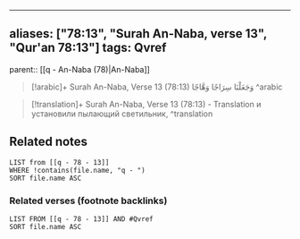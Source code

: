 
---
aliases: ["78:13", "Surah An-Naba, verse 13", "Qur'an 78:13"]
tags: Qvref
---

parent:: [[q - An-Naba (78)|An-Naba]]

> [!arabic]+ Surah An-Naba, Verse 13 (78:13)
> <span class="quran-arabic">وَجَعَلْنَا سِرَاجًا وَهَّاجًا</span>
^arabic

> [!translation]+ Surah An-Naba, Verse 13 (78:13) - Translation
> и установили пылающий светильник,
^translation



## Related notes
```dataview
LIST from [[q - 78 - 13]]
WHERE !contains(file.name, "q - ")
SORT file.name ASC
```

### Related verses (footnote backlinks)
```dataview
LIST FROM [[q - 78 - 13]] AND #Qvref
SORT file.name ASC
```

